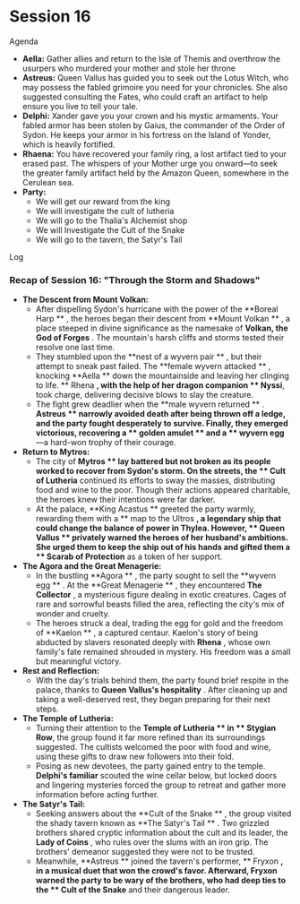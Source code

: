 # Session 16

Agenda

* **Aella:** Gather allies and return to the Isle of Themis and overthrow the usurpers who murdered your mother and stole her throne  
* **Astreus:** Queen Vallus has guided you to seek out the Lotus Witch, who may possess the fabled grimoire you need for your chronicles. She also suggested consulting the Fates, who could craft an artifact to help ensure you live to tell your tale.  
* **Delphi:** Xander gave you your crown and his mystic armaments. Your fabled armor has been stolen by Gaius, the commander of the Order of Sydon. He keeps your armor in his fortress on the Island of Yonder, which is heavily fortified.  
* **Rhaena:** You have recovered your family ring, a lost artifact tied to your erased past. The whispers of your Mother urge you onward—to seek the greater family artifact held by the Amazon Queen, somewhere in the Cerulean sea.  
* **Party:**   
  * We will get our reward from the king  
  * We will investigate the cult of lutheria  
  * We will go to the Thalia's Alchemist shop  
  * We will Investigate the Cult of the Snake  
  * We will go to the tavern, the Satyr's Tail

Log

### **Recap of Session 16: "Through the Storm and Shadows"**

* **The Descent from Mount Volkan:**  
  * After dispelling Sydon's hurricane with the power of the **Boreal Harp ** , the heroes began their descent from **Mount Volkan ** , a place steeped in divine significance as the namesake of **Volkan, the God of Forges** . The mountain's harsh cliffs and storms tested their resolve one last time.  
  * They stumbled upon the **nest of a wyvern pair ** , but their attempt to sneak past failed. The **female wyvern attacked ** , knocking **Aella ** down the mountainside and leaving her clinging to life. ** Rhena **, with the help of her dragon companion ** Nyssi**, took charge, delivering decisive blows to slay the creature.  
  * The fight grew deadlier when the **male wyvern returned ** . **Astreus ** narrowly avoided death after being thrown off a ledge, and the party fought desperately to survive. Finally, they emerged victorious, recovering a ** golden amulet ** and a ** wyvern egg**—a hard-won trophy of their courage.  
* **Return to Mytros:**  
  * The city of **Mytros ** lay battered but not broken as its people worked to recover from Sydon's storm. On the streets, the ** Cult of Lutheria** continued its efforts to sway the masses, distributing food and wine to the poor. Though their actions appeared charitable, the heroes knew their intentions were far darker.  
  * At the palace, **King Acastus ** greeted the party warmly, rewarding them with a ** map to the Ultros **, a legendary ship that could change the balance of power in Thylea. However, ** Queen Vallus ** privately warned the heroes of her husband's ambitions. She urged them to keep the ship out of his hands and gifted them a ** Scarab of Protection** as a token of her support.  
* **The Agora and the Great Menagerie:**  
  * In the bustling **Agora ** , the party sought to sell the **wyvern egg ** . At the **Great Menagerie ** , they encountered **The Collector** , a mysterious figure dealing in exotic creatures. Cages of rare and sorrowful beasts filled the area, reflecting the city's mix of wonder and cruelty.  
  * The heroes struck a deal, trading the egg for gold and the freedom of **Kaelon ** , a captured centaur. Kaelon's story of being abducted by slavers resonated deeply with **Rhena** , whose own family's fate remained shrouded in mystery. His freedom was a small but meaningful victory.  
* **Rest and Reflection:**  
  * With the day's trials behind them, the party found brief respite in the palace, thanks to **Queen Vallus's hospitality** . After cleaning up and taking a well-deserved rest, they began preparing for their next steps.  
* **The Temple of Lutheria:**  
  * Turning their attention to the **Temple of Lutheria ** in ** Stygian Row**, the group found it far more refined than its surroundings suggested. The cultists welcomed the poor with food and wine, using these gifts to draw new followers into their fold.  
  * Posing as new devotees, the party gained entry to the temple. **Delphi's familiar** scouted the wine cellar below, but locked doors and lingering mysteries forced the group to retreat and gather more information before acting further.  
* **The Satyr's Tail:**  
  * Seeking answers about the **Cult of the Snake ** , the group visited the shady tavern known as **The Satyr's Tail ** . Two grizzled brothers shared cryptic information about the cult and its leader, the **Lady of Coins** , who rules over the slums with an iron grip. The brothers' demeanor suggested they were not to be trusted.  
  * Meanwhile, **Astreus ** joined the tavern's performer, ** Fryxon **, in a musical duet that won the crowd's favor. Afterward, Fryxon warned the party to be wary of the brothers, who had deep ties to the ** Cult of the Snake** and their dangerous leader.
